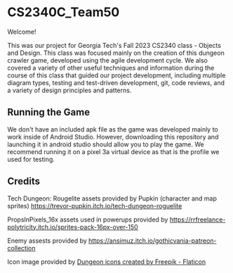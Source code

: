 # CS2340C_Team50

Welcome!

This was our project for Georgia Tech's Fall 2023 CS2340 class - Objects and Design. This class was focused mainly on the creation of this dungeon crawler game, developed using the agile development cycle. We also covered a variety of other useful techniques and information during the course of this class that guided our project development, including multiple diagram types, testing and test-driven development, git, code reviews, and a variety of design principles and patterns.

## Running the Game
We don't have an included apk file as the game was developed mainly to work inside of Android Studio. However, downloading this repository and launching it in android studio should allow you to play the game. We recommend running it on a pixel 3a virtual device as that is the profile we used for testing.



## Credits 
Tech Dungeon: Rougelite assets provided by Pupkin (character and map sprites)
https://trevor-pupkin.itch.io/tech-dungeon-roguelite

PropsInPixels_16x assets used in powerups provided by 
https://rrfreelance-polytricity.itch.io/sprites-pack-16px-over-150

Enemy assests provided by 
https://ansimuz.itch.io/gothicvania-patreon-collection 

Icon image provided by <a href="https://www.flaticon.com/free-icons/dungeon" title="dungeon icons">Dungeon icons created by Freepik - Flaticon</a>
